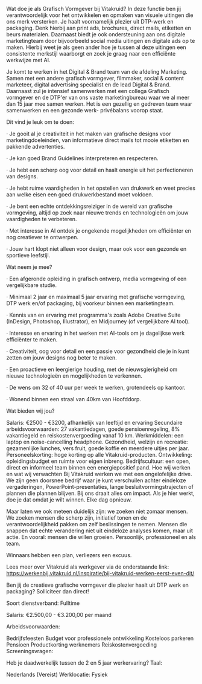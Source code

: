 Wat doe je als Grafisch Vormgever bij Vitakruid?
In deze functie ben jij verantwoordelijk voor het ontwikkelen en opmaken van visuele uitingen die ons merk versterken. Je haalt voornamelijk plezier uit DTP-werk en packaging. Denk hierbij aan print ads, brochures, direct mails, etiketten en beurs materialen. Daarnaast biedt je ook ondersteuning aan ons digitale marketingteam door bijvoorbeeld social media uitingen en digitale ads op te maken. Hierbij weet je als geen ander hoe je tussen al deze uitingen een consistente merkstijl waarborgt en zoek je graag naar een efficiënte werkwijze met AI.

Je komt te werken in het Digital & Brand team van de afdeling Marketing. Samen met een andere grafisch vormgever, filmmaker, social & content marketeer, digital advertising specialist en de lead Digital & Brand. Daarnaast zul je intensief samenwerken met een collega Grafisch vormgever en de DTP'er van ons vaste marketingbureau waar we al meer dan 15 jaar mee samen werken. Het is een gezellig en gedreven team waar samenwerken en een gezonde werk- privébalans voorop staat.

Dit vind je leuk om te doen:

· Je gooit al je creativiteit in het maken van grafische designs voor marketingdoeleinden, van informatieve direct mails tot mooie etiketten en pakkende advertenties.

· Je kan goed Brand Guidelines interpreteren en respecteren.

· Je hebt een scherp oog voor detail en haalt energie uit het perfectioneren van designs.

· Je hebt ruime vaardigheden in het opstellen van drukwerk en weet precies aan welke eisen een goed drukwerkbestand moet voldoen.

· Je bent een echte ontdekkingsreiziger in de wereld van grafische vormgeving, altijd op zoek naar nieuwe trends en technologieën om jouw vaardigheden te verbeteren.

· Met interesse in AI ontdek je ongekende mogelijkheden om efficiënter en nog creatiever te ontwerpen.

· Jouw hart klopt niet alleen voor design, maar ook voor een gezonde en sportieve leefstijl.

Wat neem je mee?

· Een afgeronde opleiding in grafisch ontwerp, media vormgeving of een vergelijkbare studie.

· Minimaal 2 jaar en maximaal 5 jaar ervaring met grafische vormgeving, DTP werk en/of packaging, bij voorkeur binnen een marketingteam.

· Kennis van en ervaring met programma's zoals Adobe Creative Suite (InDesign, Photoshop, Illustrator), en Midjourney (of vergelijkbare AI tool).

· Interesse en ervaring in het werken met AI-tools om je dagelijkse werk efficiënter te maken.

· Creativiteit, oog voor detail en een passie voor gezondheid die je in kunt zetten om jouw designs nog beter te maken.

· Een proactieve en leergierige houding, met de nieuwsgierigheid om nieuwe technologieën en mogelijkheden te verkennen.

· De wens om 32 of 40 uur per week te werken, grotendeels op kantoor.

· Wonend binnen een straal van 40km van Hoofddorp.

Wat bieden wij jou?

Salaris: €2500 - €3200, afhankelijk van leeftijd en ervaring
Secundaire arbeidsvoorwaarden: 27 vakantiedagen, goede pensioenregeling, 8% vakantiegeld en reiskostenvergoeding vanaf 10 km.
Werkmiddelen: een laptop en noise-cancelling headphone.
Gezondheid, welzijn en recreatie: gezamenlijke lunches, vers fruit, goede koffie en meerdere uitjes per jaar.
Personeelskorting: hoge korting op alle Vitakruid-producten.
Ontwikkeling: opleidingsbudget en ruimte voor eigen inbreng.
Bedrijfscultuur: een open, direct en informeel team binnen een energiepositief pand.
Hoe wij werken en wat wij verwachten
Bij Vitakruid werken we met een ongelofelijke drive. We zijn geen doorsnee bedrijf waar je kunt verschuilen achter eindeloze vergaderingen, PowerPoint-presentaties, lange besluitvormingstrajecten of plannen die plannen blijven. Bij ons draait alles om impact. Als je hier werkt, doe je dat omdat je wilt winnen. Elke dag opnieuw.

Maar laten we ook meteen duidelijk zijn: we zoeken niet zomaar mensen. We zoeken mensen die scherp zijn, initiatief tonen en de verantwoordelijkheid pakken om zelf beslissingen te nemen. Mensen die snappen dat echte verandering niet uit eindeloze analyses komen, maar uit actie. En vooral: mensen die willen groeien. Persoonlijk, professioneel en als team.

Winnaars hebben een plan, verliezers een excuus.

Lees meer over Vitakruid als werkgever via de onderstaande link:
https://werkenbij.vitakruid.nl/inspiratie/bij-vitakruid-werken-eerst-even-dit/

Ben jij de creatieve grafische vormgever die plezier haalt uit DTP werk en packaging? Solliciteer dan direct!

Soort dienstverband: Fulltime

Salaris: €2.500,00 - €3.200,00 per maand

Arbeidsvoorwaarden:

Bedrijfsfeesten
Budget voor professionele ontwikkeling
Kosteloos parkeren
Pensioen
Productkorting werknemers
Reiskostenvergoeding
Screeningsvragen:

Heb je daadwerkelijk tussen de 2 en 5 jaar werkervaring?
Taal:

Nederlands (Vereist)
Werklocatie: Fysiek